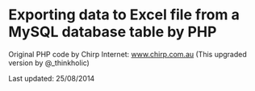 Exporting data to Excel file from a MySQL database table by PHP
================================================================

Original PHP code by Chirp Internet: www.chirp.com.au
(This upgraded version by @_thinkholic)

Last updated: 25/08/2014
